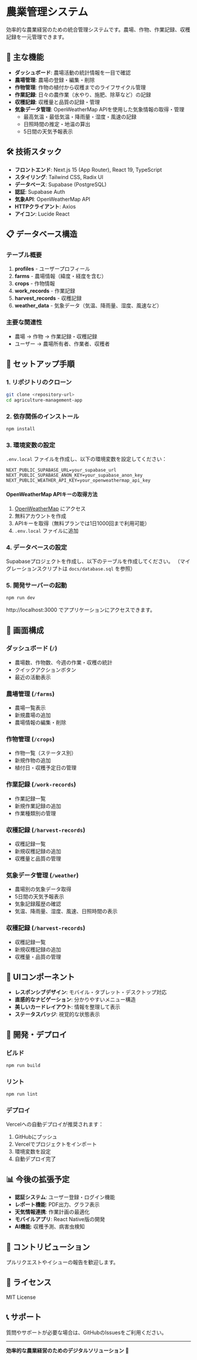 # 農業管理システム

効率的な農業経営のための統合管理システムです。農場、作物、作業記録、収穫記録を一元管理できます。

## 🌱 主な機能

- **ダッシュボード**: 農場活動の統計情報を一目で確認
- **農場管理**: 農場の登録・編集・削除
- **作物管理**: 作物の植付から収穫までのライフサイクル管理
- **作業記録**: 日々の農作業（水やり、施肥、除草など）の記録
- **収穫記録**: 収穫量と品質の記録・管理
- **気象データ管理**: OpenWeatherMap APIを使用した気象情報の取得・管理
  - 最高気温・最低気温・降雨量・湿度・風速の記録
  - 日照時間の推定・地温の算出
  - 5日間の天気予報表示

## 🛠️ 技術スタック

- **フロントエンド**: Next.js 15 (App Router), React 19, TypeScript
- **スタイリング**: Tailwind CSS, Radix UI
- **データベース**: Supabase (PostgreSQL)
- **認証**: Supabase Auth
- **気象API**: OpenWeatherMap API
- **HTTPクライアント**: Axios
- **アイコン**: Lucide React

## 📋 データベース構造

### テーブル概要

1. **profiles** - ユーザープロフィール
2. **farms** - 農場情報（緯度・経度を含む）
3. **crops** - 作物情報
4. **work_records** - 作業記録
5. **harvest_records** - 収穫記録
6. **weather_data** - 気象データ（気温、降雨量、湿度、風速など）

### 主要な関連性

- 農場 → 作物 → 作業記録・収穫記録
- ユーザー → 農場所有者、作業者、収穫者

## 🚀 セットアップ手順

### 1. リポジトリのクローン

```bash
git clone <repository-url>
cd agriculture-management-app
```

### 2. 依存関係のインストール

```bash
npm install
```

### 3. 環境変数の設定

`.env.local` ファイルを作成し、以下の環境変数を設定してください：

```env
NEXT_PUBLIC_SUPABASE_URL=your_supabase_url
NEXT_PUBLIC_SUPABASE_ANON_KEY=your_supabase_anon_key
NEXT_PUBLIC_WEATHER_API_KEY=your_openweathermap_api_key
```

#### OpenWeatherMap APIキーの取得方法

1. [OpenWeatherMap](https://openweathermap.org/api) にアクセス
2. 無料アカウントを作成
3. APIキーを取得（無料プランでは1日1000回まで利用可能）
4. `.env.local` ファイルに追加

### 4. データベースの設定

Supabaseプロジェクトを作成し、以下のテーブルを作成してください。
（マイグレーションスクリプトは `docs/database.sql` を参照）

### 5. 開発サーバーの起動

```bash
npm run dev
```

http://localhost:3000 でアプリケーションにアクセスできます。

## 📱 画面構成

### ダッシュボード (`/`)
- 農場数、作物数、今週の作業・収穫の統計
- クイックアクションボタン
- 最近の活動表示

### 農場管理 (`/farms`)
- 農場一覧表示
- 新規農場の追加
- 農場情報の編集・削除

### 作物管理 (`/crops`)
- 作物一覧（ステータス別）
- 新規作物の追加
- 植付日・収穫予定日の管理

### 作業記録 (`/work-records`)
- 作業記録一覧
- 新規作業記録の追加
- 作業種類別の管理

### 収穫記録 (`/harvest-records`)
- 収穫記録一覧
- 新規収穫記録の追加
- 収穫量と品質の管理

### 気象データ管理 (`/weather`)
- 農場別の気象データ取得
- 5日間の天気予報表示
- 気象記録履歴の確認
- 気温、降雨量、湿度、風速、日照時間の表示

### 収穫記録 (`/harvest-records`)
- 収穫記録一覧
- 新規収穫記録の追加
- 収穫量・品質の管理

## 🎨 UIコンポーネント

- **レスポンシブデザイン**: モバイル・タブレット・デスクトップ対応
- **直感的なナビゲーション**: 分かりやすいメニュー構造
- **美しいカードレイアウト**: 情報を整理して表示
- **ステータスバッジ**: 視覚的な状態表示

## 🔧 開発・デプロイ

### ビルド

```bash
npm run build
```

### リント

```bash
npm run lint
```

### デプロイ

Vercelへの自動デプロイが推奨されます：

1. GitHubにプッシュ
2. Vercelでプロジェクトをインポート
3. 環境変数を設定
4. 自動デプロイ完了

## 📊 今後の拡張予定

- **認証システム**: ユーザー登録・ログイン機能
- **レポート機能**: PDF出力、グラフ表示
- **天気情報連携**: 作業計画の最適化
- **モバイルアプリ**: React Native版の開発
- **AI機能**: 収穫予測、病害虫検知

## 🤝 コントリビューション

プルリクエストやイシューの報告を歓迎します。

## 📄 ライセンス

MIT License

## 📞 サポート

質問やサポートが必要な場合は、GitHubのIssuesをご利用ください。

---

**効率的な農業経営のためのデジタルソリューション** 🌾
